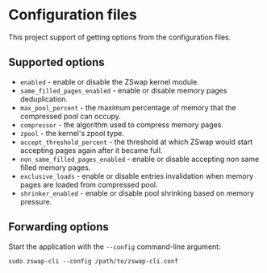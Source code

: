 # Configuration files

This project support of getting options from the configuration files.

## Supported options

  * `enabled` - enable or disable the ZSwap kernel module.
  * `same_filled_pages_enabled` - enable or disable memory pages deduplication.
  * `max_pool_percent` - the maximum percentage of memory that the compressed pool can occupy.
  * `compressor` - the algorithm used to compress memory pages.
  * `zpool` - the kernel's zpool type.
  * `accept_threshold_percent` - the threshold at which ZSwap would start accepting pages again after it became full.
  * `non_same_filled_pages_enabled` - enable or disable accepting non same filled memory pages.
  * `exclusive_loads` - enable or disable entries invalidation when memory pages are loaded from compressed pool.
  * `shrinker_enabled` - enable or disable pool shrinking based on memory pressure.

## Forwarding options

Start the application with the `--config` command-line argument:

```
sudo zswap-cli --config /path/to/zswap-cli.conf
```
